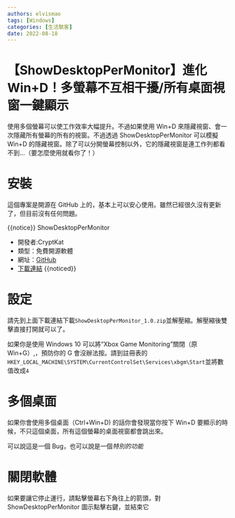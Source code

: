 ```yaml
---
authors: elvismao
tags: [Windows]
categories: [生活駭客]
date: 2022-08-18
---
```


# 【ShowDesktopPerMonitor】進化 Win+D！多螢幕不互相干擾/所有桌面視窗一鍵顯示

使用多個螢幕可以使工作效率大幅提升。不過如果使用 Win+D 來隱藏視窗、會一次隱藏所有螢幕的所有的視窗。不過透過 ShowDesktopPerMonitor 可以模擬 Win+D 的隱藏視窗。除了可以分開螢幕控制以外，它的隱藏視窗是連工作列都看不到...（要怎麼使用就看你了！）

# 安裝

這個專案是開源在 GitHub 上的，基本上可以安心使用。雖然已經很久沒有更新了，但目前沒有任何問題。

{{notice}} ShowDesktopPerMonitor

- 開發者:CryptKat
- 類型：免費開源軟體
- 網址：[GitHub](https://github.com/CryptKat/ShowDesktopPerMonitor/)
- [下載連結](https://github.com/CryptKat/ShowDesktopPerMonitor/releases/tag/1.0) {{noticed}}

# 設定

請先到上面下載連結下載`ShowDesktopPerMonitor_1.0.zip`並解壓縮。解壓縮後雙擊直接打開就可以了。

如果你是使用 Windows 10 可以將“Xbox Game Monitoring”關閉（原 Win+G）,，預防你的 G 會沒辦法按。請到註冊表的`HKEY_LOCAL_MACHINE\SYSTEM\CurrentControlSet\Services\xbgm\Start`並將數值改成`4`

# 多個桌面

如果你會使用多個桌面（Ctrl+Win+D) 的話你會發現當你按下 Win+D 要顯示的時候，不只這個桌面，所有這個螢幕的桌面視窗都會跳出來。

可以說這是一個 Bug，也可以說是一個*特別的功能*

# 關閉軟體

如果要讓它停止運行，請點擊螢幕右下角往上的箭頭，對 ShowDesktopPerMonitor 圖示點擊右鍵，並結束它

